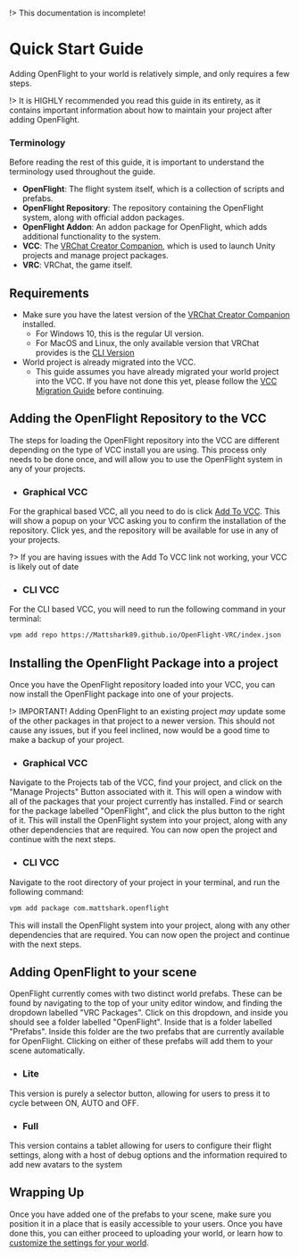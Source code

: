 !> This documentation is incomplete!

# Quick Start Guide
Adding OpenFlight to your world is relatively simple, and only requires a few steps.

!> It is HIGHLY recommended you read this guide in its entirety, as it contains important information about how to maintain your project after adding OpenFlight.

### Terminology
Before reading the rest of this guide, it is important to understand the terminology used throughout the guide.
- **OpenFlight**: The flight system itself, which is a collection of scripts and prefabs.
- **OpenFlight Repository**: The repository containing the OpenFlight system, along with official addon packages.
- **OpenFlight Addon**: An addon package for OpenFlight, which adds additional functionality to the system.
- **VCC**: The [VRChat Creator Companion](https://vcc.docs.vrchat.com/), which is used to launch Unity projects and manage project packages.
- **VRC**: VRChat, the game itself.

## Requirements
- Make sure you have the latest version of the [VRChat Creator Companion](https://vcc.docs.vrchat.com/) installed.
  - For Windows 10, this is the regular UI version.
  - For MacOS and Linux, the only available version that VRChat provides is the [CLI Version](https://vcc.docs.vrchat.com/vpm/cli)
- World project is already migrated into the VCC.
  - This guide assumes you have already migrated your world project into the VCC. If you have not done this yet, please follow the [VCC Migration Guide](https://vcc.docs.vrchat.com/vpm/migrating) before continuing.

## Adding the OpenFlight Repository to the VCC
The steps for loading the OpenFlight repository into the VCC are different depending on the type of VCC install you are using. This process only needs to be done once, and will allow you to use the OpenFlight system in any of your projects.
- ### Graphical VCC
For the graphical based VCC, all you need to do is click [Add To VCC](vcc://vpm/addRepo?url=https%3A%2F%2FMattshark89.github.io%2FOpenFlight-VRC%2Findex.json). This will show a popup on your VCC asking you to confirm the installation of the repository. Click yes, and the repository will be available for use in any of your projects.

?> If you are having issues with the Add To VCC link not working, your VCC is likely out of date
- ### CLI VCC
For the CLI based VCC, you will need to run the following command in your terminal:
```bash
vpm add repo https://Mattshark89.github.io/OpenFlight-VRC/index.json
```


## Installing the OpenFlight Package into a project
Once you have the OpenFlight repository loaded into your VCC, you can now install the OpenFlight package into one of your projects.  

!> IMPORTANT! Adding OpenFlight to an existing project *may* update some of the other packages in that project to a newer version. This should not cause any issues, but if you feel inclined, now would be a good time to make a backup of your project.

- ### Graphical VCC
Navigate to the Projects tab of the VCC, find your project, and click on the "Manage Projects" Button associated with it. This will open a window with all of the packages that your project currently has installed. Find or search for the package labelled "OpenFlight", and click the plus button to the right of it. This will install the OpenFlight system into your project, along with any other dependencies that are required. You can now open the project and continue with the next steps.

- ### CLI VCC
Navigate to the root directory of your project in your terminal, and run the following command:
```bash
vpm add package com.mattshark.openflight
```
This will install the OpenFlight system into your project, along with any other dependencies that are required. You can now open the project and continue with the next steps.


## Adding OpenFlight to your scene
OpenFlight currently comes with two distinct world prefabs. These can be found by navigating to the top of your unity editor window, and finding the dropdown labelled "VRC Packages". Click on this dropdown, and inside you should see a folder labelled "OpenFlight". Inside that is a folder labelled "Prefabs". Inside this folder are the two prefabs that are currently available for OpenFlight. Clicking on either of these prefabs will add them to your scene automatically.

- ### Lite
This version is purely a selector button, allowing for users to press it to cycle between ON, AUTO and OFF.

- ### Full
This version contains a tablet allowing for users to configure their flight settings, along with a host of debug options and the information required to add new avatars to the system

## Wrapping Up
Once you have added one of the prefabs to your scene, make sure you position it in a place that is easily accessible to your users. Once you have done this, you can either proceed to uploading your world, or learn how to [customize the settings for your world](CUSTOMIZATION.md).
